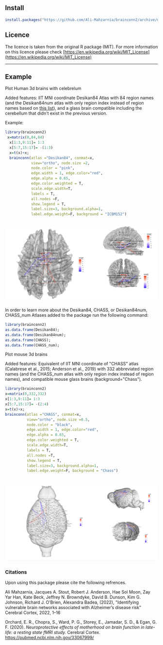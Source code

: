 ## Install  
```R
install.packages("https://github.com/Ali-Mahzarnia/brainconn2/archive/master.tar.gz", repos = NULL, type="source")
```

## Licence

The licence is taken from the original R package (MIT). For more information on this licence please check [https://en.wikipedia.org/wiki/MIT_License](https://en.wikipedia.org/wiki/MIT_License)


****



## Example




Plot Human 3d brains with celebrelum

Added features: IIT MNI coordinate Desikan84 Atlas with 84 region names (and the Desikan84num atlas with only region index instead of region names based on [this list](https://github.com/Ali-Mahzarnia/atlasindex/blob/main/atlasindex.csv)), and a glass brain compatible including the cerebellum that didn't exist in the previous version.


Example:

```R
library(brainconn2)
 x=matrix(0,84,84)
  x[1:3,9:11]= 1:3
  x[5:7,15:17]= -(1:3)
  x=t(x)+x; 
  brainconn(atlas ="Desikan84", conmat=x, 
            view="ortho", node.size =2, 
            node.color = "pink", 
            edge.width = 1, edge.color="red", 
            edge.alpha = 0.65,
            edge.color.weighted = T,
            scale.edge.width=T,
            labels = T,
            all.nodes =F, 
            show.legend = T, 
            label.size=3, background.alpha=1, 
            label.edge.weight=F, background = "ICBM152")  
          
```

![](https://github.com/Ali-Mahzarnia/brainconn2/raw/main/temp.png)



In order to learn more about the Desikan84, CHASS, or Desikan84num, CHASS_num Atlases added to the package run the following command:
```R
library(brainconn2)
as.data.frame(Desikan84);
as.data.frame(Desikan84num);
as.data.frame(CHASS);
as.data.frame(CHASS_num);
```

Plot mouse 3d brains 

Added features: Equivalent of IIT MNI coordinate of "CHASS" atlas (Calabrese et al., 2015; Anderson et al., 2019) with 332 abbreviated region names (and the CHASS_num atlas with only region index instead of region names), and compatible mouse glass brains (background="Chass").

```R
library(brainconn2)
x=matrix(0,332,332)
x[1:3,9:11]= 1:3
x[5:7,15:17]= -(2:4)
x=t(x)+x; 
brainconn(atlas ="CHASS", conmat=x, 
          view="ortho", node.size =0.5, 
          node.color = "black", 
          edge.width = 1, edge.color="red", 
          edge.alpha = 0.65,
          edge.color.weighted = T,
          scale.edge.width=T,
          labels = T,
          all.nodes =T, 
          show.legend = T, 
          label.size=3, background.alpha=1, 
          label.edge.weight=F, background = "Chass")  
          
```

![](https://github.com/Ali-Mahzarnia/brainconn2/raw/main/temp2.png)


### Citations
Upon using this package please cite the following refrences.

Ali Mahzarnia, Jacques A. Stout, Robert J. Anderson, Hae Sol Moon, Zay Yar Han, Kate Beck, Jeffrey N. Browndyke,
David B. Dunson, Kim G. Johnson, Richard J. O’Brien, Alexandra Badea, (2022), "Identifying vulnerable brain networks associated with
Alzheimer’s disease risk" Cerebral Cortex, 2022, 1–16

Orchard, E. R., Chopra, S., Ward, P. G., Storey, E., Jamadar, S. D., & Egan, G. F. (2020). *Neuroprotective effects of motherhood on brain function in late-life: a resting state fMRI study.* Cerebral Cortex. \
https://pubmed.ncbi.nlm.nih.gov/33067999/

 
